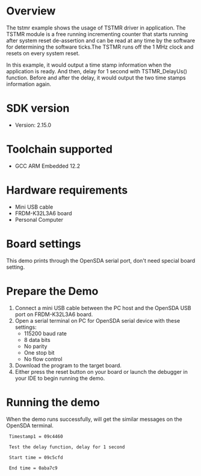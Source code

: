 Overview
========

The tstmr example shows the usage of TSTMR driver in application. The TSTMR module is a free running incrementing counter that starts running after system reset de-assertion and can be read at any time by the software for determining the software ticks.The TSTMR runs off the 1 MHz clock and resets on every system reset.

In this example, it would output a time stamp information when the application is ready. And then, delay for 1 second with TSTMR_DelayUs() function. Before and after the delay, it would output the two time stamps information again.


SDK version
===========
- Version: 2.15.0

Toolchain supported
===================
- GCC ARM Embedded  12.2

Hardware requirements
=====================
- Mini USB cable
- FRDM-K32L3A6 board
- Personal Computer

Board settings
==============
This demo prints through the OpenSDA serial port, don't need special board setting.

Prepare the Demo
================
1. Connect a mini USB cable between the PC host and the OpenSDA USB port on FRDM-K32L3A6 board.
2. Open a serial terminal on PC for OpenSDA serial device with these settings:
   - 115200 baud rate
   - 8 data bits
   - No parity
   - One stop bit
   - No flow control
3. Download the program to the target board.
4. Either press the reset button on your board or launch the debugger in your IDE to begin running
   the demo.

Running the demo
================
When the demo runs successfully, will get the similar messages on the OpenSDA terminal.

~~~~~~~~~~~~~~~~~~~~~~
 Timestamp1 = 09c4460

 Test the delay function, delay for 1 second

 Start time = 09c5cfd

 End time = 0aba7c9
~~~~~~~~~~~~~~~~~~~~~~
